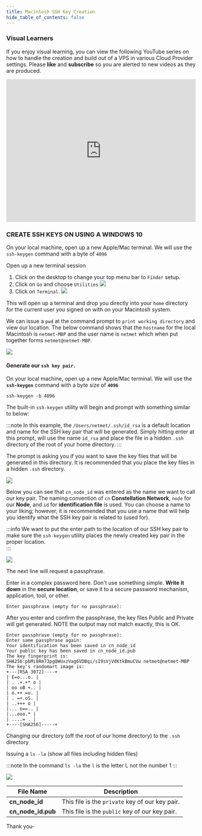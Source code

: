```yaml
---
title: Macintosh SSH Key Creation
hide_table_of_contents: false
---
```


<head>
  <title>SSH Key Creation for Mac</title>
  <meta
    name="description"
    content="An understanding on how to create SSH Keys for your VPS from MaxOS"
  />
</head>

### Visual Learners

If you enjoy visual learning, you can view the following YouTube series on how to handle the creation and build out of a VPS in
various Cloud Provider settings.   Please **like** and **subscribe** so you are alerted to new videos as they are produced.

<iframe width="100%" height="380" src="https://www.youtube.com/embed/LMxmJ7h0RQw" title="YouTube video player" frameborder="0" allow="accelerometer; autoplay; clipboard-write; encrypted-media; gyroscope; picture-in-picture" allowfullscreen></iframe>

### CREATE SSH KEYS ON USING A WINDOWS 10

On your local machine, open up a new Apple/Mac terminal. We will use the `ssh-keygen` command with a byte of `4096`

Open up a new terminal session
1. Click on the desktop to change your top menu bar to `Finder` setup.
2. Click on `Go` and choose `Utilities`
![](/img/validator_nodes/nodes-mac-utilities.png)
3. Click on `Terminal`.
![](/img/validator_nodes/nodes-mac-terminal.png)

This will open up a terminal and drop you directly into your `home` directory for the current user you signed on with on your Macintosh system.

We can issue a `pwd` at the command prompt to `print working directory` and view our location. The below command shows that the `hostname` for the local Macintosh is `netmet-MBP` and the user name is `netmet` which when put together forms `netmet@netmet-MBP`.

![](/img/validator_nodes/node-pwd-cmd.png)

#### Generate our `ssh key pair`.

On your local machine, open up a new Apple/Mac terminal. We will use the **`ssh-keygen`** command with a byte size of **`4096`**

```
ssh-keygen -b 4096
```

The built-in `ssh-keygen` utility will begin and prompt with something similar to below: 

:::note
In this example, the `/Users/netmet/.ssh/id_rsa` is a default location and name for the SSH key pair that will be generated. Simply hitting enter at this prompt, will use the name `id_rsa` and place the file in a hidden `.ssh` directory of the root of your home directory.
:::

The prompt is asking you if you want to save the key files that will be generated in this directory. It is recommended that you place the key files in a hidden `.ssh` directory. 


![](/img/validator_nodes/node-mac-sshkey1.png)

Below you can see that `cn_node_id` was entered as the name we want to call our key pair. The naming convention of `cn` **Constellation Network**, `node` for our **Node**, and `id` for **identification file** is used.  You can choose a name to your liking; however, it is recommended that you use a name that will help you identify what the SSH key pair is related to (used for).

:::info
We want to put the enter path to the location of our SSH key pair to make sure the `ssh-keygen` utility places the newly created key pair in the proper location.   
:::

![](/img/validator_nodes/node-mac-sshkey2.png)

The next line will request a passphrase. 

Enter in a complex password here. Don't use something simple. **Write it down** in the **secure location**, or save it to a secure password
mechanism, application, tool, or other.

```
Enter passphrase (empty for no passphrase):
```

After you enter and confirm the passphrase, the key files Public and Private will get generated. NOTE the output may not match exactly, this is OK.

```
Enter passphrase (empty for no passphrase):
Enter same passphrase again:
Your identification has been saved in cn_node_id
Your public key has been saved in cn_node_id.pub
The key fingerprint is:
SHA256:pbMi8Rm73pgQWUxzVag6VDBqi/sI9sVjVdKtkBmuCVw netmet@netmet-MBP
The key's randomart image is:
+---[RSA 3072]----+
| E=o...o. |
| . .+.+* o |
| oo oB +.. |
| o.++ =o. |
| . =+.oS. |
| ..+++ o |
|... o==.. |
|...ooo.* |
| ....= . |
+----[SHA256]-----+
```

Changing our directory (off the root of our home directory) to the `.ssh` directory

Issuing a `ls -la` (show all files including hidden files)

:::note
In the command `ls -la` the `l` is the letter L not the number 1
:::

![](/img/validator_nodes/node-mac-sshkey3.png)

| File Name | Description |
| --- | --- |
| **cn_node_id** | This file is the `private` key of our key pair. |
**cn_node_id.pub** | This file is the `public` key of our key pair. |

Thank you-